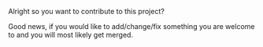 Alright so you want to contribute to this project?

Good news, if you would like to add/change/fix something you are welcome to and you will most likely get merged.

